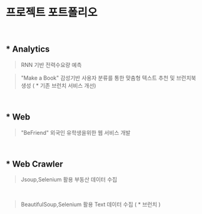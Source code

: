 # 프로젝트 포트폴리오

<br>

## * Analytics
> RNN 기반 전력수요량 예측

> "Make a Book" 
> 감성기반 사용자 분류를 통한 맞춤형 텍스트 추천 및 브런치북 생성 ( * 기존 브런치 서비스 개선)

<br>

## * Web
> "BeFriend"
> 외국인 유학생을위한 웹 서비스 개발

<br>

## * Web Crawler
> Jsoup,Selenium 활용 부동산 데이터 수집

<br>

> BeautifulSoup,Selenium 활용 Text 데이터 수집 ( * 브런치 )



